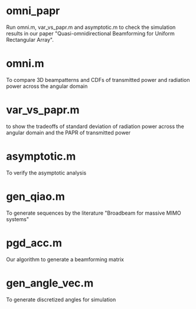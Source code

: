 # omni_papr
Run omni.m, var_vs_papr.m and asymptotic.m to check the simulation results in our paper "Quasi-omnidirectional Beamforming for Uniform Rectangular Array".
# omni.m
To compare 3D beampatterns and CDFs of transmitted power and radiation power across the angular domain
# var_vs_papr.m
to show the tradeoffs of standard deviation of radiation power across the angular domain and the PAPR of transmitted power
# asymptotic.m
To verify the asymptotic analysis
# gen_qiao.m
To generate sequences by the literature "Broadbeam for massive MIMO systems"
# pgd_acc.m
Our algorithm to generate a beamforming matrix
# gen_angle_vec.m
To generate discretized angles for simulation

